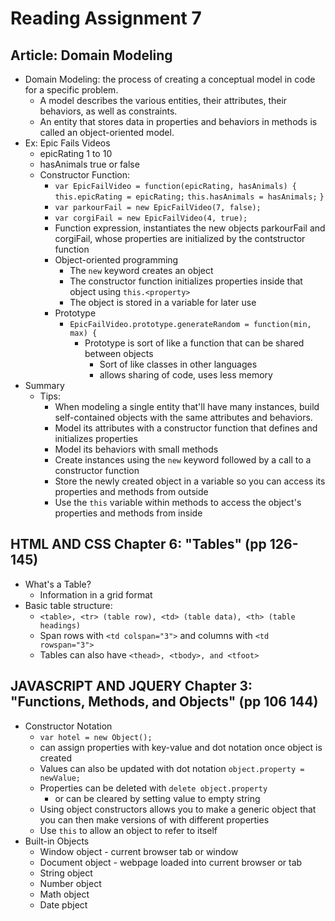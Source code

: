 # Reading Assignment 7
## Article: Domain Modeling
- Domain Modeling: the process of creating a conceptual model in code for a specific problem.
  - A model describes the various entities, their attributes, their behaviors, as well as constraints.
  - An entity that stores data in properties and behaviors in methods is called an object-oriented model.
- Ex: Epic Fails Videos
  - epicRating 1 to 10
  - hasAnimals true or false
  - Constructor Function:
    - `var EpicFailVideo = function(epicRating, hasAnimals) {`
      `this.epicRating = epicRating;`
      `this.hasAnimals = hasAnimals;`
      `}`
    - `var parkourFail = new EpicFailVideo(7, false);`
    - `var corgiFail = new EpicFailVideo(4, true);`
    - Function expression, instantiates the new objects parkourFail and corgiFail, whose properties are initialized by the contstructor function
    - Object-oriented programming
      - The `new` keyword creates an object
      - The constructor function initializes properties inside that object using `this.<property>`
      - The object is stored in a variable for later use
    - Prototype
      - `EpicFailVideo.prototype.generateRandom = function(min, max) {`
        - Prototype is sort of like a function that can be shared between objects
          - Sort of like classes in other languages
          - allows sharing of code, uses less memory
- Summary
  - Tips:
    - When modeling a single entity that'll have many instances, build self-contained objects with the same attributes and behaviors.
    - Model its attributes with a constructor function that defines and initializes properties
    - Model its behaviors with small methods
    - Create instances using the `new` keyword followed by a call to a constructor function
    - Store the newly created object in a variable so you can access its properties and methods from outside
    - Use the `this` variable within methods to access the object's properties and methods from inside

## HTML AND CSS Chapter 6: "Tables" (pp 126-145)
- What's a Table?
  - Information in a grid format
- Basic table structure:
  - `<table>, <tr> (table row), <td> (table data), <th> (table headings)`
  - Span rows with `<td colspan="3">` and columns with `<td rowspan="3">`
  - Tables can also have `<thead>, <tbody>, and <tfoot>`

## JAVASCRIPT AND JQUERY Chapter 3: "Functions, Methods, and Objects" (pp 106 144)
- Constructor Notation
  - `var hotel = new Object();`
  - can assign properties with key-value and dot notation once object is created
  - Values can also be updated with dot notation `object.property = newValue;`
  - Properties can be deleted with `delete object.property`
    - or can be cleared by setting value to empty string
  - Using object constructors allows you to make a generic object that you can then make versions of with different properties
  - Use `this` to allow an object to refer to itself
- Built-in Objects
  - Window object - current browser tab or window
  - Document object - webpage loaded into current browser or tab
  - String object
  - Number object
  - Math object
  - Date pbject
 
    
      
      
